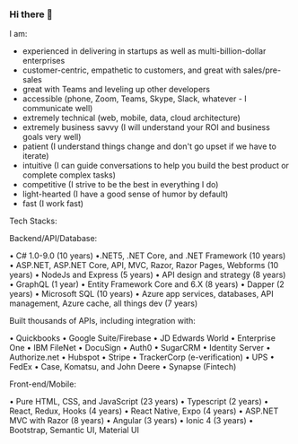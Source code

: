 ### Hi there 👋

<!--
**astilbe-lab/astilbe-lab** is a ✨ _special_ ✨ repository because its `README.md` (this file) appears on your GitHub profile.

Here are some ideas to get you started:

- 🔭 I’m currently working on ...
- 🌱 I’m currently learning ...
- 👯 I’m looking to collaborate on ...
- 🤔 I’m looking for help with ...
- 💬 Ask me about ...
- 📫 How to reach me: ...
- 😄 Pronouns: ...
- ⚡ Fun fact: ...
-->
I am:

- experienced in delivering in startups as well as multi-billion-dollar enterprises
- customer-centric, empathetic to customers, and great with sales/pre-sales
- great with Teams and leveling up other developers
- accessible (phone, Zoom, Teams, Skype, Slack, whatever - I communicate well)
- extremely technical (web, mobile, data, cloud architecture)
- extremely business savvy (I will understand your ROI and business goals very well)
- patient (I understand things change and don't go upset if we have to iterate)
- intuitive (I can guide conversations to help you build the best product or complete complex tasks)
- competitive (I strive to be the best in everything I do)
- light-hearted (I have a good sense of humor by default)
- fast (I work fast)

Tech Stacks:

Backend/API/Database:

• C# 1.0-9.0 (10 years)
•.NET5, .NET Core, and .NET Framework (10 years)
• ASP.NET, ASP.NET Core, API, MVC, Razor, Razor Pages, Webforms (10 years)
• NodeJs and Express (5 years)
• API design and strategy (8 years)
• GraphQL (1 year)
• Entity Framework Core and 6.X (8 years)
• Dapper (2 years)
• Microsoft SQL (10 years)
• Azure app services, databases, API management, Azure cache, all things dev (7 years)

Built thousands of APIs, including integration with:

• Quickbooks
• Google Suite/Firebase
• JD Edwards World
• Enterprise One
• IBM FileNet
• DocuSign
• Auth0
• SugarCRM
• Identity Server
• Authorize.net
• Hubspot
• Stripe
• TrackerCorp (e-verification)
• UPS
• FedEx
• Case, Komatsu, and John Deere
• Synapse (Fintech)

Front-end/Mobile:

• Pure HTML, CSS, and JavaScript (23 years)
• Typescript (2 years)
• React, Redux, Hooks (4 years)
• React Native, Expo (4 years)
• ASP.NET MVC with Razor (8 years)
• Angular (3 years)
• Ionic 4 (3 years)
• Bootstrap, Semantic UI, Material UI
